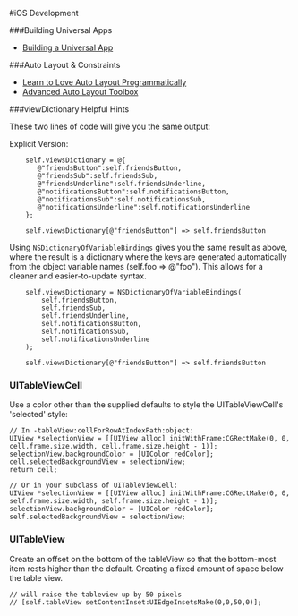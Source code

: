 #iOS Development

###Building Universal Apps

- [Building a Universal App](http://themainthread.com/blog/2014/02/building-a-universal-app.html)

###Auto Layout & Constraints

- [Learn to Love Auto Layout Programmatically](http://www.thinkandbuild.it/learn-to-love-auto-layout-programmatically/)
- [Advanced Auto Layout Toolbox](http://www.objc.io/issue-3/advanced-auto-layout-toolbox.html)

###viewDictionary Helpful Hints

These two lines of code will give you the same output:

Explicit Version:
```obj-c
    self.viewsDictionary = @{
       @"friendsButton":self.friendsButton,
       @"friendsSub":self.friendsSub,
       @"friendsUnderline":self.friendsUnderline,
       @"notificationsButton":self.notificationsButton,
       @"notificationsSub":self.notificationsSub,
       @"notificationsUnderline":self.notificationsUnderline
    };

    self.viewsDictionary[@"friendsButton"] => self.friendsButton
```

Using `NSDictionaryOfVariableBindings` gives you the same result as above, where the result is a dictionary where the keys are generated automatically from the object variable names (self.foo => @"foo"). This allows for a cleaner and easier-to-update syntax.
```obj-c
    self.viewsDictionary = NSDictionaryOfVariableBindings(
        self.friendsButton,
        self.friendsSub,
        self.friendsUnderline,
        self.notificationsButton,
        self.notificationsSub,
        self.notificationsUnderline
    );

    self.viewsDictionary[@"friendsButton"] => self.friendsButton
```


### UITableViewCell

Use a color other than the supplied defaults to style the UITableViewCell's 'selected' style:

```obj-c
// In -tableView:cellForRowAtIndexPath:object:
UIView *selectionView = [[UIView alloc] initWithFrame:CGRectMake(0, 0, cell.frame.size.width, cell.frame.size.height - 1)];
selectionView.backgroundColor = [UIColor redColor];
cell.selectedBackgroundView = selectionView;
return cell;

// Or in your subclass of UITableViewCell:
UIView *selectionView = [[UIView alloc] initWithFrame:CGRectMake(0, 0, self.frame.size.width, self.frame.size.height - 1)];
selectionView.backgroundColor = [UIColor redColor];
self.selectedBackgroundView = selectionView;
```

### UITableView

Create an offset on the bottom of the tableView so that the bottom-most item rests higher than the default. Creating
a fixed amount of space below the table view.
```obj-c
// will raise the tableview up by 50 pixels
// [self.tableView setContentInset:UIEdgeInsetsMake(0,0,50,0)];
```